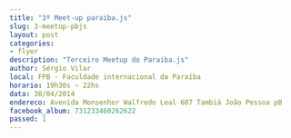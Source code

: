 ```yaml
---
title: "3º Meet-up paraiba.js"
slug: 3-meetup-pbjs
layout: post
categories:
- flyer
description: "Terceiro Meetup do Paraiba.js"
author: Sérgio Vilar
local: FPB - Faculdade internacional da Paraíba
horario: 19h30s ~ 22hs
data: 30/04/2014
endereco: Avenida Monsenhor Walfredo Leal 607 Tambiá João Pessoa pB
facebook_album: 731233460262622
passed: 1
---
```

